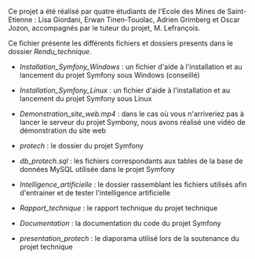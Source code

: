Ce projet a été réalisé par quatre étudiants de l'Ecole des Mines de Saint-Etienne :
Lisa Giordani, Erwan Tinen-Touolac, Adrien Grimberg et Oscar Jozon, accompagnés par le tuteur du projet, M. Lefrançois.


Ce fichier présente les différents fichiers et dossiers presents dans le dossier _Rendu_technique_.


- _Installation_Symfony_Windows_ : un fichier d'aide à l'installation et au lancement du projet Symfony sous Windows (conseillé)
- _Installation_Symfony_Linux_ : un fichier d'aide à l'installation et au lancement du projet Symfony sous Linux
- _Demonstration_site_web.mp4_ : dans le cas où vous n'arriveriez pas à lancer le serveur du projet Symbony, nous avons réalisé une vidéo de démonstration du site web


- _protech_ : le dossier du projet Symfony
- _db_protech.sql_ : les fichiers correspondants aux tables de la base de données MySQL utilisée dans le projet Symfony
- _Intelligence_artificielle_ : le dossier rassemblant les fichiers utilisés afin d'entrainer et de tester l'intelligence artificielle


- _Rapport_technique_ : le rapport technique du projet technique
- _Documentation_ : la documentation du code du projet Symfony
- _presentation_protech_ : le diaporama utilisé lors de la soutenance du projet technique
